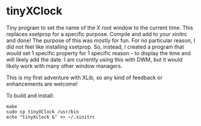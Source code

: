 # tinyXClock
Tiny program to set the name of the X root window to the current time. This replaces xsetprop for a specific purpose. Compile and add to your xinitrc and done!
The purpose of this was mostly for fun. For no particular reason, I did not feel like installing xsetprop. So, instead, I created a program
that would set 1 specific property for 1 specific reason - to display the time and will likely add the date. I am 
currently using this with DWM, but it would likely work with many other window managers. 

This is my first adventure with XLib, so any kind of feedback or enhancements are welcome!

To build and install: 
```
make
sudo cp tinyXClock /usr/bin
echo "tinyXclock &" >> ~/.xinitrc
```
